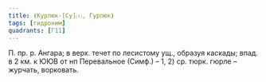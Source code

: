 ```yaml
---
title: ⦗Курлюк-[Су]⒯, Гурлюк⦘
tags: [гидроним]
quadrants: [Г11]
---
```


П. пр. р. Ангара; в верх. течет по лесистому ущ., образуя каскады; впад. в 2 км.
к ЮЮВ от нп Перевальное (Симф.) – 1, 2) ср. тюрк. гюрле – журчать, ворковать.
